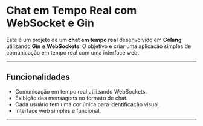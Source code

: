 # **Chat em Tempo Real com WebSocket e Gin**

Este é um projeto de um **chat em tempo real** desenvolvido em **Golang** utilizando **Gin** e **WebSockets**. O objetivo é criar uma aplicação simples de comunicação em tempo real com uma interface web.

---

## **Funcionalidades**
- Comunicação em tempo real utilizando WebSockets.
- Exibição das mensagens no formato de chat.
- Cada usuário tem uma cor única para identificação visual.
- Interface web simples e funcional.

---
